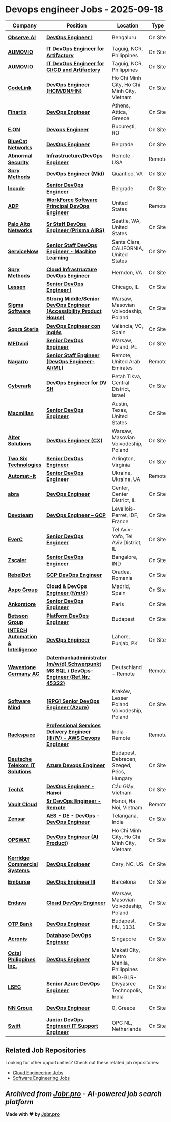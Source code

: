 # Devops engineer Jobs - 2025-09-18

| Company | Position | Location | Type | Date |
| ------- | -------- | -------- | ---- | ------ |
| **[Observe.AI](https://www.observe.ai/)** | **[DevOps Engineer I](https://www.observe.ai/position?gh_jid=4924460008)** | Bengaluru | On Site | Sep 18 |
| **[AUMOVIO](https://www.continental-automotive.com/)** | **[IT DevOps Engineer for Artifactory](https://jobs.smartrecruiters.com/Aumovio/744000082589415-it-devops-engineer-for-artifactory)** | Taguig, NCR, Philippines | On Site | Sep 18 |
| **[AUMOVIO](https://www.continental-automotive.com/)** | **[IT DevOps Engineer for CI/CD and Artifactory](https://jobs.smartrecruiters.com/Aumovio/744000082588827-it-devops-engineer-for-ci-cd-and-artifactory)** | Taguig, NCR, Philippines | On Site | Sep 18 |
| **[CodeLink](https://www.codelink.io)** | **[DevOps Engineer (HCM/DN/HN)](https://apply.workable.com/j/1C0B33AEA8/apply)** | Ho Chi Minh City, Ho Chi Minh City, Vietnam | On Site | Sep 18 |
| **[Finartix](https://finartix.com)** | **[DevOps Engineer](https://apply.workable.com/j/B26BD57F48/apply)** | Athens, Attica, Greece | On Site | Sep 18 |
| **[E.ON](https://www.eon.com)** | **[Devops Engineer](https://careers.eon.com/romania/job/Bucure%C8%99ti-Devops-Engineer/1248888201/)** | București, RO | On Site | Sep 18 |
| **[BlueCat Networks](https://www.bluecatnetworks.com/)** | **[DevOps Engineer](https://jobs.lever.co/bluecatnetworks/bbf6a0cc-9d54-424b-9ecb-d4ec4d9bd97c)** | Belgrade | On Site | Sep 17 |
| **[Abnormal Security](https://abnormalsecurity.com/)** | **[Infrastructure/DevOps Engineer](https://abnormal.ai/careers/jobs/6673346003?gh_jid=6673346003)** | Remote - USA | Remote | Sep 17 |
| **[Spry Methods](https://www.sprymethods.com/)** | **[DevOps Engineer (Mid)](https://jobs.lever.co/sprymethods/193c56e7-bad3-43da-9584-d9cb09e8aa39)** | Quantico, VA | On Site | Sep 17 |
| **[Incode](https://incode.com/)** | **[Senior DevOps Engineer](https://job-boards.greenhouse.io/incode/jobs/5651289004)** | Belgrade | On Site | Sep 17 |
| **[ADP](https://www.adp.com/)** | **[WorkForce Software Principal DevOps Engineer](https://myjobs.adp.com/apply/cx/job-details?reqId=5001150758600)** | United States | Remote | Sep 17 |
| **[Palo Alto Networks](https://www.paloaltonetworks.com)** | **[Sr Staff DevOps Engineer (Prisma AIRS)](https://jobs.smartrecruiters.com/PaloAltoNetworks2/744000082499322-sr-staff-devops-engineer-prisma-airs-)** | Seattle, WA, United States | On Site | Sep 17 |
| **[ServiceNow](https://www.servicenow.com)** | **[Senior Staff DevOps Engineer - Machine Learning](https://jobs.smartrecruiters.com/ServiceNow/744000082492846-senior-staff-devops-engineer-machine-learning)** | Santa Clara, CALIFORNIA, United States | On Site | Sep 17 |
| **[Spry Methods](https://www.sprymethods.com/)** | **[Cloud Infrastructure DevOps Engineer](https://jobs.lever.co/sprymethods/9e302ebe-36ab-4b07-a776-b2947da18f30)** | Herndon, VA | On Site | Sep 17 |
| **[Lessen](https://www.lessen.com/)** | **[Senior DevOps Engineer I](https://jobs.lever.co/lessen/d54a0f45-1fa7-4f10-ac19-a885f1257162)** | Chicago, IL | On Site | Sep 17 |
| **[Sigma Software](https://career.sigma.software)** | **[Strong Middle/Senior DevOps Engineer (Accessibility Product House)](https://jobs.smartrecruiters.com/SigmaSoftware2/744000082485876-strong-middle-senior-devops-engineer-accessibility-product-house-)** | Warsaw, Masovian Voivodeship, Poland | On Site | Sep 17 |
| **[Sopra Steria](https://www.soprasteria.com)** | **[DevOps Engineer con inglés](https://jobs.smartrecruiters.com/SopraSteria1/744000082483210-devops-engineer-con-ingles)** | València, VC, Spain | On Site | Sep 17 |
| **[MEDvidi](https://medvidi.com/)** | **[Senior DevOps Engineer](https://medvidi.com/careers/co/poland/15.D5B/senior-devops-engineer/all)** | Warsaw, Poland, PL | On Site | Sep 17 |
| **[Nagarro](https://www.nagarro.com)** | **[Senior Staff Engineer (DevOps Engineer- AI/ML)](https://jobs.smartrecruiters.com/Nagarro1/744000082465824-senior-staff-engineer-devops-engineer-ai-ml-)** | Remote, United Arab Emirates | Remote | Sep 17 |
| **[Cyberark](https://www.cyberark.com)** | **[DevOps Engineer for DV SH](https://jobs.smartrecruiters.com/Cyberark1/744000082461295-devops-engineer-for-dv-sh)** | Petah Tikva, Central District, Israel | On Site | Sep 17 |
| **[Macmillan](https://macmillan.com/)** | **[Senior DevOps Engineer](https://recruiting.ultipro.com/HOL1002HPHM/JobBoard/be27b89b-3cb9-491f-a1b0-42f8b077a9dd/OpportunityDetail?opportunityId=c86bd5e3-1075-4c94-8f8c-99db1e037b50)** | Austin, Texas, United States | On Site | Sep 17 |
| **[Alter Solutions](https://www.alter-solutions.com/)** | **[DevOps Engineer (CX)](https://jobs.smartrecruiters.com/AlterSolutions/744000082444521-devops-engineer-cx-)** | Warsaw, Masovian Voivodeship, Poland | On Site | Sep 17 |
| **[Two Six Technologies](https://twosixtech.com/)** | **[Senior DevOps Engineer](https://job-boards.greenhouse.io/twosixtechnologies/jobs/5499575004)** | Arlington, Virginia | On Site | Sep 17 |
| **[Automat-it](https://www.automat-it.com/)** | **[Senior DevOps Engineer](https://www.automat-it.com/fr/carrieres/?comeet_cat=ukraine&comeet_pos=6F.53C&comeet_all=all&rd)** | Ukraine, Ukraine, UA | Remote | Sep 17 |
| **[abra](https://www.abra-it.com/)** | **[DevOps Engineer](https://www.comeet.com/jobs/abra_rnd/15.007/devops-engineer/40.D5C)** | Center, Center District, IL | On Site | Sep 17 |
| **[Devoteam](https://www.devoteam.com/)** | **[DevOps Engineer – GCP](https://jobs.smartrecruiters.com/Devoteam/744000082430621--devops-engineer-gcp)** | Levallois-Perret, IDF, France | On Site | Sep 17 |
| **[EverC](https://www.everc.com/)** | **[Senior DevOps Engineer](https://www.everc.com/career/?job=F4.D5E)** | Tel Aviv-Yafo, Tel Aviv District, IL | On Site | Sep 17 |
| **[Zscaler](https://www.zscaler.com/careers)** | **[Senior DevOps Engineer](https://job-boards.greenhouse.io/zscaler/jobs/4888046007)** | Bangalore, IND | On Site | Sep 17 |
| **[RebelDot](https://www.rebeldot.com)** | **[GCP DevOps Engineer](https://careers.rebeldot.com/jobs/6463680-gcp-devops-engineer)** | Oradea, Romania | On Site | Sep 17 |
| **[Axpo Group](https://www.axpo.com)** | **[Cloud & DevOps Engineer (f/m/d)](https://careers.axpo.com/jobs/6463487-cloud-devops-engineer-f-m-d)** | Madrid, Spain | On Site | Sep 17 |
| **[Ankorstore](https://www.ankorstore.com)** | **[Senior DevOps Engineer](https://jobs.ashbyhq.com/ankorstore/b2fdbb61-9559-429a-9ecc-5e78563aead3)** | Paris | On Site | Sep 17 |
| **[Betsson Group](https://www.betssongroup.com/)** | **[Platform DevOps Engineer](https://job-boards.greenhouse.io/betsson/jobs/7256648)** | Budapest | On Site | Sep 17 |
| **[INTECH Automation & Intelligence](https://www.intechww.com/)** | **[DevOps Engineer](https://www.comeet.com/jobs/intech/B5.008/devops-engineer/05.D51)** | Lahore, Punjab, PK | On Site | Sep 17 |
| **[Wavestone Germany AG](https://www.wavestone.com/)** | **[Datenbankadministrator (m/w/d) Schwerpunkt MS SQL / DevOps-Engineer (Ref.Nr.: 45322)](https://join.com/companies/q-perior/14873561-datenbankadministrator-m-w-d-schwerpunkt-ms-sql-devops-engineer-ref-nr-45322)** | Deutschland - Remote | Remote | Sep 17 |
| **[Software Mind](https://softwaremind.com)** | **[\[RPG\] Senior DevOps Engineer (Azure)](https://jobs.smartrecruiters.com/SoftwareMind/744000082389493--rpg-senior-devops-engineer-azure-)** | Kraków, Lesser Poland Voivodeship, Poland | On Site | Sep 17 |
| **[Rackspace](https://www.rackspace.com/)** | **[Professional Services Delivery Engineer (III/IV) - AWS Devops Engineer](https://jobs.lever.co/rackspace/5fd19698-9a33-48f8-8cbd-499a1730a2e7)** | India - Remote | Remote | Sep 17 |
| **[Deutsche Telekom IT Solutions](https://www.deutschetelekomitsolutions.hu)** | **[Azure Devops Engineer](https://jobs.smartrecruiters.com/DeutscheTelekomITSolutions/744000082381605-azure-devops-engineer)** | Budapest, Debrecen, Szeged, Pécs, Hungary | On Site | Sep 17 |
| **[TechX](https://www.techxcorp.com/)** | **[DevOps Engineer - Hanoi](https://careers.techxcorp.com/jobs/6462008-devops-engineer-hanoi)** | Cầu Giấy, Vietnam | On Site | Sep 17 |
| **[Vault Cloud](https://vaultcloud.com.au/)** | **[Sr DevOps Engineer - Remote](https://employmenthero.com/jobs/jobs/vault-cloud-sr-devops-engineer-remote-doxi3/)** | Hanoi, Ha Noi, Vietnam | Remote | Sep 17 |
| **[Zensar](https://www.zensar.com/)** | **[AES - DE - DevOps - DevOps Engineer](https://fa-etvl-saasfaprod1.fa.ocs.oraclecloud.com/hcmUI/CandidateExperience/en/sites/jobsearch/job/132543)** | Telangana, India | On Site | Sep 17 |
| **[OPSWAT](https://www.opswat.com/)** | **[DevOps Engineer (AI Product)](https://www.opswat.com/jobs/4609522005?gh_jid=4609522005)** | Ho Chi Minh City, Ho Chi Minh City, Vietnam | On Site | Sep 17 |
| **[Kerridge Commercial Systems](https://www.kerridgecs.com/)** | **[DevOps Engineer](https://workforcenow.adp.com/mascsr/default/mdf/recruitment/recruitment.html?cid=d8eedab5-d750-47d2-ba1f-8bfec4820a1f&jobId=554093)** | Cary, NC, US | On Site | Sep 17 |
| **[Emburse](https://www.emburse.com/)** | **[DevOps Engineer llI](https://jobs.lever.co/emburse/f08bb668-a665-45e0-849e-e27013f86deb)** | Barcelona | On Site | Sep 17 |
| **[Endava](https://www.endava.com)** | **[Cloud DevOps Engineer](https://jobs.smartrecruiters.com/Endava/744000082370645-cloud-devops-engineer)** | Warsaw, Masovian Voivodeship, Poland | On Site | Sep 17 |
| **[OTP Bank](https://www.otpbank.hu/)** | **[DevOps Engineer](https://karrier.otpbank.hu/job/Budapest-DevOps-Engineer-1131/1162995901/)** | Budapest, HU, 1131 | On Site | Sep 17 |
| **[Acronis](https://www.acronis.com/)** | **[Database DevOps Engineer](https://acronis.wd3.myworkdayjobs.com/en-US/acronis_careers/job/Singapore/Database-DevOps-Engineer_R-100468)** | Singapore | On Site | Sep 17 |
| **[Octal Philippines Inc.](https://www.octaltech.net)** | **[DevOps Engineer](https://apply.workable.com/j/1E85FBD7A4/apply)** | Makati City, Metro Manila, Philippines | On Site | Sep 17 |
| **[LSEG](https://www.lseg.com/)** | **[Senior Azure DevOps Engineer](https://lseg.wd3.myworkdayjobs.com/en-US/Careers/job/IND-BLR-Divyasree-Technopolis/Senior-Azure-DevOps-Engineer_R0102282-1)** | IND-BLR-Divyasree Technopolis, India | On Site | Sep 17 |
| **[NN Group](https://www.nn-group.com/)** | **[DevOps Engineer](https://nngroup.wd3.myworkdayjobs.com/en-US/WDExternal/job/Athens/DevOps-Engineer_REQ2702882-1)** | 0, Greece | On Site | Sep 17 |
| **[Swift](https://www.swift.com/)** | **[Junior DevOps Engineer/ IT Support Engineer](https://swift.wd3.myworkdayjobs.com/en-US/Join-Swift/job/Leiden-area-Netherlands/Junior-DevOps-Engineer--IT-Support-Engineer_2025-14840)** | OPC NL, Netherlands | On Site | Sep 17 |

## Related Job Repositories

Looking for other opportunities? Check out these related job repositories:

- [Cloud Engineering Jobs](https://github.com/jobs-jobr-pro/Cloud-Engineering-Jobs)
- [Software Engineering Jobs](https://github.com/jobs-jobr-pro/Software-Engineering-Jobs)



*Archived from [Jobr.pro](https://jobr.pro?utm_source=github&utm_medium=repo&utm_campaign=github-devops-jobs) - AI-powered job search platform*
---

**Made with ❤️ by [Jobr.pro](https://jobr.pro?utm_source=github&utm_medium=repo&utm_campaign=github-devops-jobs)**